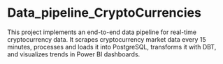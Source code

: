 # Data_pipeline_CryptoCurrencies
This project implements an end-to-end data pipeline for real-time cryptocurrency data. It scrapes cryptocurrency market data every 15 minutes, processes and loads it into PostgreSQL, transforms it with DBT, and visualizes trends in Power BI dashboards.
